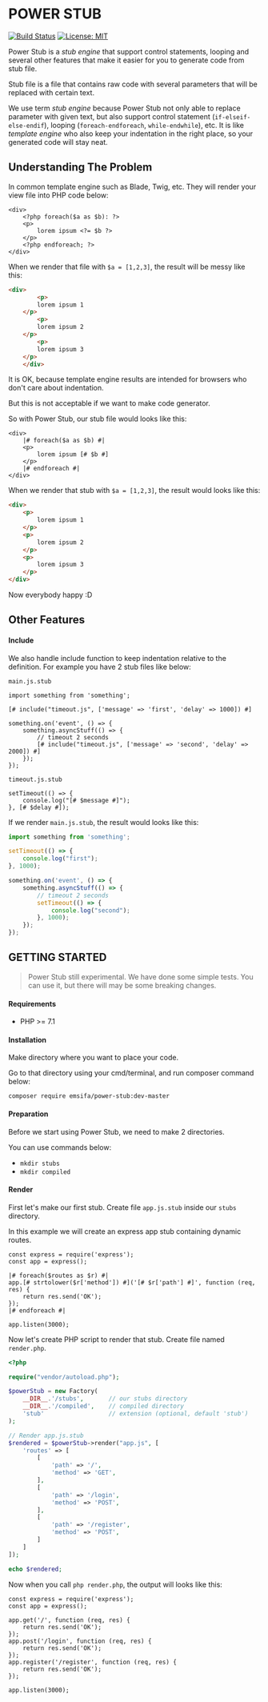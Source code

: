 POWER STUB
==========

[![Build Status](https://travis-ci.org/emsifa/power-stub.svg?branch=master)](https://travis-ci.org/emsifa/power-stub)
[![License: MIT](https://img.shields.io/badge/License-MIT-blue.svg)](https://opensource.org/licenses/MIT)

Power Stub is a _stub engine_ that support control statements, looping 
and several other features that make it easier for you to generate code from stub file.

Stub file is a file that contains raw code with several parameters that will be replaced with certain text.

We use term _stub engine_ because Power Stub not only able to replace parameter with given text,
but also support control statement (`if-elseif-else-endif`), looping (`foreach-endforeach`, `while-endwhile`), etc.
It is like _template engine_ who also keep your indentation in the right place,
so your generated code will stay neat.

## Understanding The Problem

In common template engine such as Blade, Twig, etc. They will render your view file
into PHP code below:

```
<div>
    <?php foreach($a as $b): ?>
    <p>
        lorem ipsum <?= $b ?>
    </p>
    <?php endforeach; ?>
</div>
```

When we render that file with `$a = [1,2,3]`, the result will be messy like this:

```html
<div>
        <p>
        lorem ipsum 1
    </p>
        <p>
        lorem ipsum 2
    </p>
        <p>
        lorem ipsum 3
    </p>
    </div>
```

It is OK, because template engine results are intended for browsers who don't care about indentation.

But this is not acceptable if we want to make code generator.

So with Power Stub, our stub file would looks like this:

```
<div>
    |# foreach($a as $b) #|
    <p>
        lorem ipsum [# $b #]
    </p>
    |# endforeach #|
</div>
```

When we render that stub with `$a = [1,2,3]`, the result would looks like this:

```html
<div>
    <p>
        lorem ipsum 1
    </p>
    <p>
        lorem ipsum 2
    </p>
    <p>
        lorem ipsum 3
    </p>
</div>
```

Now everybody happy :D

## Other Features

#### Include

We also handle include function to keep indentation relative to the definition.
For example you have 2 stub files like below:

`main.js.stub`

```
import something from 'something';

[# include("timeout.js", ['message' => 'first', 'delay' => 1000]) #]

something.on('event', () => {
    something.asyncStuff(() => {
        // timeout 2 seconds
        [# include("timeout.js", ['message' => 'second', 'delay' => 2000]) #]
    });
});

```

`timeout.js.stub`

```
setTimeout(() => {
    console.log("[# $message #]");
}, [# $delay #]);
```

If we render `main.js.stub`, the result would looks like this:

```js
import something from 'something';

setTimeout(() => {
    console.log("first");
}, 1000);

something.on('event', () => {
    something.asyncStuff(() => {
        // timeout 2 seconds
        setTimeout(() => {
            console.log("second");
        }, 1000);
    });
});

```

## GETTING STARTED

> Power Stub still experimental. We have done some simple tests. 
  You can use it, but there will may be some breaking changes.

#### Requirements

* PHP >= 7.1

#### Installation

Make directory where you want to place your code.

Go to that directory using your cmd/terminal, and run composer command below:

```
composer require emsifa/power-stub:dev-master
```

#### Preparation

Before we start using Power Stub, we need to make 2 directories.

You can use commands below:

* `mkdir stubs`
* `mkdir compiled`

#### Render

First let's make our first stub.
Create file `app.js.stub` inside our `stubs` directory.

In this example we will create an express app stub containing dynamic routes.

```
const express = require('express');
const app = express();

|# foreach($routes as $r) #|
app.[# strtolower($r['method']) #]('[# $r['path'] #]', function (req, res) {
    return res.send('OK');
});
|# endforeach #|

app.listen(3000);
```

Now let's create PHP script to render that stub.
Create file named `render.php`.

```php
<?php

require("vendor/autoload.php");

$powerStub = new Factory(
    __DIR__.'/stubs',       // our stubs directory
    __DIR__.'/compiled',    // compiled directory
    'stub'                  // extension (optional, default 'stub')
);

// Render app.js.stub
$rendered = $powerStub->render("app.js", [
    'routes' => [
        [
            'path' => '/',
            'method' => 'GET',
        ],
        [
            'path' => '/login',
            'method' => 'POST',
        ],
        [
            'path' => '/register',
            'method' => 'POST',
        ]
    ]
]);

echo $rendered;
```

Now when you call `php render.php`, the output will looks like this:

```
const express = require('express');
const app = express();

app.get('/', function (req, res) {
    return res.send('OK');
});
app.post('/login', function (req, res) {
    return res.send('OK');
});
app.register('/register', function (req, res) {
    return res.send('OK');
});

app.listen(3000);
```